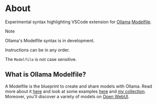 # About

Experimental syntax highlighting VSCode extension for [Ollama](https://github.com/ollama/ollama) [Modelfile](https://github.com/ollama/ollama/blob/main/docs/modelfile.md).

> [!NOTE]  
> Ollama's Modelfile syntax is in development.
>
> Instructions can be in any order.
>
> The `Modelfile` is not case sensitive.

## What is Ollama Modelfile?

A Modelfile is the blueprint to create and share models with Ollama. Read more about it [here](https://github.com/ollama/ollama/blob/main/docs/modelfile.md) and look at some examples [here](https://github.com/ollama/ollama/tree/main/examples) and [my collection](https://github.com/TanvirOnGH/ai_workspace/tree/pilot/ollama/modelfiles). Moreover, you'll discover a variety of models on [Open WebUI](https://openwebui.com).
